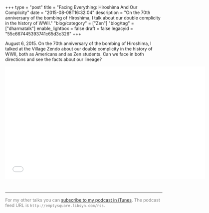 +++
type = "post"
title = "Facing Everything: Hiroshima And Our Complicity"
date = "2015-08-08T16:32:04"
description = "On the 70th anniversary of the bombing of Hiroshima, I talk about our double complicity in the history of WWII."
"blog/category" = ["Zen"]
"blog/tag" = ["dharmatalk"]
enable_lightbox = false
draft = false
legacyid = "55c667445393741c65d3c326"
+++

<p>August 6, 2015. On the 70th anniversary of the bombing of Hiroshima, I talked at the Village Zendo about our double complicity in the history of WWII, both as Americans and as Zen students. Can we face in both directions and see the facts about our lineage?</p>
<iframe style="border: none; margin-bottom:30px" src="//html5-player.libsyn.com/embed/episode/id/3723318/height/360/width/640/theme/legacy/direction/no/autoplay/no/autonext/no/thumbnail/yes/preload/no/no_addthis/no/" height="360" width="640" scrolling="no"  allowfullscreen webkitallowfullscreen mozallowfullscreen oallowfullscreen msallowfullscreen></iframe>

<hr />
<p><span style="color:gray">For my other talks you can <a href="https://itunes.apple.com/us/podcast/a.-jesse-jiryu-daviss-dharma/id982925865?mt=2">subscribe to my podcast in iTunes</a>. The podcast feed URL is <code>http://emptysquare.libsyn.com/rss</code>.</span></p>
    